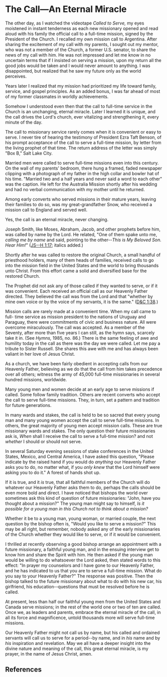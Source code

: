 # The Call—An Eternal Miracle

The other day, as I watched the videotape _Called to Serve,_ my eyes moistened
in instant tenderness as each new missionary opened and read aloud with his
family the official call to a full-time mission, signed by the President of
the Church. I recalled my own mission call to Argentina. After sharing the
excitement of my call with my parents, I sought out my mentor, who was not a
member of the Church, a former U.S. senator, to share the news of my call with
him. He was not impressed and let me know in no uncertain terms that if I
insisted on serving a mission, upon my return all the good jobs would be taken
and I would never amount to anything. I was disappointed, but realized that he
saw my future only as the world perceives.

Years later I realized that my mission had prioritized my life toward family,
service, and gospel principles. As an added bonus, I was far ahead of most of
my former classmates in worldly achievements.

Somehow I understood even then that the call to full-time service in the
Church is an unchanging, eternal miracle. Later I learned it is unique, and
the call drives the Lord's church, ever vitalizing and strengthening it, every
minute of the day.

The call to missionary service rarely comes when it is convenient or easy to
serve. I never tire of hearing the testimony of President Ezra Taft Benson, of
his prompt acceptance of the call to serve a full-time mission, by letter from
the living prophet of that time. The return address of the letter was simply
"Box B," Salt Lake City.

Married men were called to serve full-time missions even into this century. On
the wall of my parents' bedroom, there hung a framed, faded newspaper clipping
with a photograph of my father in the high collar and bowler hat of his time.
"Married two and a half years and never said a word to each other" was the
caption. He left for the Australia Mission shortly after his wedding and had
no verbal communication with my mother until he returned.

Among early converts who served missions in their mature years, leaving their
families to do so, was my great-grandfather Snow, who received a mission call
to England and served well.

Yes, the call is an eternal miracle, never changing.

Joseph Smith, like Moses, Abraham, Jacob, and other prophets before him, was
called by name by the Lord. He related, "One of them spake unto me, _calling
me by name_ and said, pointing to the other--_This is My Beloved Son. Hear
Him!_" ([JS--H 1:17](/scriptures/pgp/js-h/1.17?lang=eng#16); italics added.)

Shortly after he was called to restore the original Church, a small handful of
priesthood holders, many of them heads of families, received calls to go into
the mission field in the United States and the world to bring thousands unto
Christ. From this effort came a solid and diversified base for the restored
Church.

The Prophet did not ask any of those called if they wanted to serve, or if it
was convenient. Each received an official call as our Heavenly Father
directed. They believed the call was from the Lord and that "whether by mine
own voice or by the voice of my servants, it is the same." ([D&amp;C
1:38](/scriptures/dc-testament/dc/1.38?lang=eng#37).)

Mission calls are rarely made at a convenient time. When my call came to full-
time service as mission president to the nations of Uruguay and Paraguay,
there were commitments of civic and business nature. All were overcome
miraculously. The call was accepted. As a member of the Seventy, after more
than five years I can still, as the hymn says, scarcely take it in. (See
_Hymns,_ 1985, no. 86.) There is the same feeling of awe and humility today in
the call as there was the day we were called. Let me pay a tribute to Sister
Russell. She shares this awe with me and has always been valiant in her love
of Jesus Christ.

As a church, we have been fairly obedient in accepting calls from our Heavenly
Father, believing as we do that the call from him takes precedence over all
others; witness the army of 45,000 full-time missionaries in several hundred
missions, worldwide.

Many young men and women decide at an early age to serve missions if called.
Some follow family tradition. Others are recent converts who accept the call
to serve full-time missions. They, in turn, set a pattern and tradition for
future generations.

In many wards and stakes, the call is held to be so sacred that every young
man and many young women accept the call to serve full-time missions. In
others, the great majority of young men accept mission calls. These are true
missionary wards and stakes. The only question their future missionaries ask
is, _When_ shall I receive the call to serve a full-time mission? and not
_whether_ I should or should not serve.

In several Saturday evening sessions of stake conferences in the United
States, Mexico, and Central America, I have asked this question, "Please
indicate by the raised hand if you would do _anything_ our Heavenly Father
asks you to do, no matter what, if you _only knew_ that the Lord himself were
asking you to do it." A forest of hands shot up.

If it is true, and it _is_ true, that all faithful members of the Church will
do whatever our Heavenly Father asks them to do, perhaps the calls should be
even more bold and direct. I have noticed that bishops the world over
sometimes ask this kind of question of future missionaries: "John, have you
thought about a mission?" The young man might say to himself, _Is it possible
for a young man in this Church not to think about a mission?_

Whether it be to a young man, young woman, or married couple, the next
question by the bishop often is, "Would you like to serve a mission?" This may
be all right, but remember, nobody asked any of the early missionaries of the
Church whether they would like to serve, or if it would be convenient.

I thrilled at recently observing a good bishop arrange an appointment with a
future missionary, a faithful young man, and in the ensuing interview get to
know him and share the Spirit with him. He then asked if the young man would
be willing to do whatsoever the Lord asked, then stated words to this effect:
"In prayer my counselors and I have gone to our Heavenly Father, and he has
indicated to us that you are to serve a full-time mission. What do you say to
your Heavenly Father?" The response was positive. Then the bishop talked to
the future missionary about what to do with his new car, his girlfriend, his
education--questions that must be resolved before he is called.

At present, less than half our faithful young men from the United States and
Canada serve missions; in the rest of the world one or two of ten are called.
Once we, as leaders and parents, embrace the eternal miracle of the call, in
all its force and magnificence, untold thousands more will serve full-time
missions.

Our Heavenly Father might not call us by name, but his called and ordained
servants will call us to serve for a period--by name, and in _his_ name and by
_his_ inspiration and revelation. May we all have a deeper insight into the
divine nature and meaning of the call, this great eternal miracle, is my
prayer, in the name of Jesus Christ, amen.

## References

